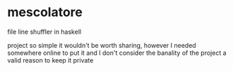 # mescolatore
file line shuffler in haskell

project so simple it wouldn't be worth sharing, however I needed somewhere online to put it 
and I don't consider the banality of the project a valid reason to keep it private
